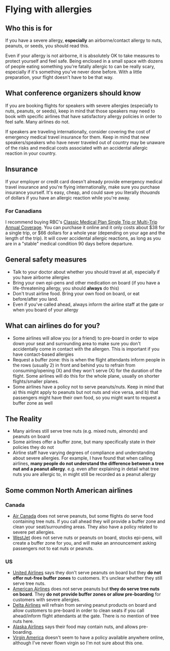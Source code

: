 # Flying with allergies

## Who this is for

If you have a severe allergy, **especially** an airborne/contact allergy to nuts, peanuts, or seeds, you should read this.

Even if your allergy is not airborne, it is absolutely OK to take measures to protect yourself and feel safe. Being enclosed in a small space with dozens of people eating something you're fatally allergic to can be really scary, especially if it's something you've never done before. With a little preparation, your flight doesn't have to be that way.

## What conference organizers should know

If you are booking flights for speakers with severe allergies (especially to nuts, peanuts, or seeds), keep in mind that those speakers may need to book with specific airlines that have satisfactory allergy policies in order to feel safe. Many airlines do not.

If speakers are traveling internationally, consider covering the cost of emergency medical travel insurance for them. Keep in mind that new speakers/speakers who have never traveled out of country may be unaware of the risks and medical costs associated with an accidental allergic reaction in your country.

## Insurance

If your employer or credit card doesn't already provide emergency medical travel insurance and you're flying internationally, make sure you purchase insurance yourself. It's easy, cheap, and could save you literally *thouands* of dollars if you have an allergic reaction while you're away.

### For Canadians

I recommend buying RBC's [Classic Medical Plan Single Trip or Multi-Trip Annual Coverage](http://www.rbcinsurance.com/travelinsurance/classic-medical-plan.html). You can purchase it online and it only costs about $38 for a single trip, or $66 dollars for a whole year (depending on your age and the length of the trip). It will cover accidental allergic reactions, as long as you are in a "stable" medical condition 90 days before departure.

## General safety measures

* Talk to your doctor about whether you should travel at all, especially if you have airborne allergies
* Bring your own epi-pens and other medication on board (if you have a life-threatening allergy, you should **always** do this)
* Don't trust airline food. Bring your own food on board, or eat before/after you land.
* Even if you've called ahead, always inform the airline staff at the gate or when you board of your allergy

## What can airlines do for you?

* Some airlines will allow you (or a friend) to pre-board in order to wipe down your seat and surrounding area to make sure you don't accidentally come in contact with the allergen. This is  important if you have contact-based allergies
* Request a buffer zone: this is when the flight attendants inform people in the rows (usually 2) in front and behind you to refrain from consuming/opening (X) and they won't serve (X) for the duration of the flight. Some airlines will do this for the whole plane, usually on shorter flights/smaller planes.
* Some airlines have a policy not to serve peanuts/nuts. Keep in mind that a) this might apply to peanuts but not nuts and vice versa, and b) that passengers might have their own food, so you might want to request a buffer zone as well

## The Reality

* Many airlines still serve tree nuts (e.g. mixed nuts, almonds) and peanuts on board
* Some airlines offer a buffer zone, but many specifically state in their policies they do not
* Airline staff have varying degrees of compliance and understanding about severe allergies. For example, I have found that when calling airlines, **many people do not understand the difference between a tree nut and a peanut allergy**. e.g. even after explaining in detail what tree nuts you are allergic to, in might still be recorded as a peanut allergy

## Some common North American airlines

### Canada

* [Air Canada](http://www.aircanada.com/en/travelinfo/onboard/dining/nutritional.html) does not serve peanuts, but some flights do serve food containing tree nuts. If you call ahead they will provide a buffer zone and clean your seat/surrounding areas. They also have a policy related to severe pet allergies.
* [WestJet](https://www.westjet.com/guest/en/travel/special-arrangements/special-needs/allergies.shtml) does not serve nuts or peanuts on board, stocks epi-pens, will create a buffer zone for you, and will make an announcement asking passengers not to eat nuts or peanuts.

### US
* [United Airlines](https://www.united.com/web/en-US/content/travel/specialneeds/needs/peanut-allergies.aspx) says they don't serve peanuts on board but they **do not offer nut-free buffer zones** to customers. It's unclear whether they still serve tree nuts.
* [American Airlines](https://www.aa.com/i18n/travelInformation/specialAssistance/allergies-meds-meals.jsp) does not serve peanuts but **they do serve tree nuts on board**. They **do not provide buffer zones or allow pre-boarding** for customers with severe allergies.
* [Delta Airlines](http://www.delta.com/content/www/en_US/agency/useful-resources/peanut-allergy-policy.html) will refrain from serving peanut products on board and allow customers to pre-board in order to clean seats if you call ahead/inform flight attendants at the gate. There is no mention of tree nuts here.
* [Alaska Airlines](http://www.alaskaair.com/content/travel-info/accessible-services/specialservices-other.aspx) says their food may contain nuts, and allows pre-boarding.
* [Virgin America](https://www.virginamerica.com/) doesn't seem to have a policy available anywhere online, although I've never flown virgin so I'm not sure about this one.

